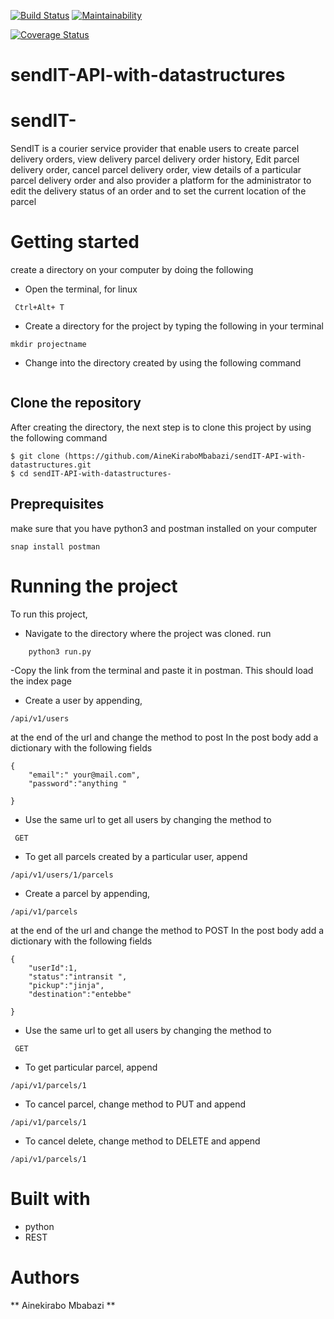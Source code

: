 [![Build Status](https://travis-ci.com/AineKiraboMbabazi/sendIT-API-with-datastructures.svg?branch=develop)](https://travis-ci.com/AineKiraboMbabazi/sendIT-API-with-datastructures)
[![Maintainability](https://api.codeclimate.com/v1/badges/2e87bcc8b79832fddceb/maintainability)](https://codeclimate.com/github/AineKiraboMbabazi/sendIT-API-with-datastructures/maintainability)

[![Coverage Status](https://coveralls.io/repos/github/AineKiraboMbabazi/sendIT-API-with-datastructures/badge.svg?branch=develop)](https://coveralls.io/github/AineKiraboMbabazi/sendIT-API-with-datastructures?branch=develop)


# sendIT-API-with-datastructures
# sendIT-
SendIT is a courier service provider that enable users to create parcel delivery orders, view delivery parcel delivery order history, Edit parcel delivery order, cancel parcel delivery order, view details of a particular parcel delivery order and also provider a platform for the administrator to edit the delivery status of an order and to set the current location of the parcel

# Getting started #
create a directory on your computer by doing the following 
- Open the terminal, for linux
```
 Ctrl+Alt+ T
 ```
 - Create a directory for the project by typing the following in your terminal
 ```
 mkdir projectname
 ```
 - Change into the directory created by using the following command
 ```cd projectname
 ```
## Clone the repository
After creating the directory, the next step is to clone this project by using the following command
```
$ git clone (https://github.com/AineKiraboMbabazi/sendIT-API-with-datastructures.git
$ cd sendIT-API-with-datastructures-
```

## Preprequisites ##
make sure that you have python3 and postman installed on your computer
```
snap install postman
```

# Running the project #
To run this project, 
- Navigate to the directory where the project was cloned.
run 
```
    python3 run.py
```
-Copy the link from the terminal and paste it in postman. This should load the index page
- Create a user by appending, 

```
/api/v1/users
```
at the end of the url and change the method to post
In the post body add a dictionary with the following fields
```
{
	"email":" your@mail.com",
	"password":"anything "
	
}
```
- Use the same url to get all users by changing the method to
```
 GET
```
- To get all parcels created by a particular user, append
```
/api/v1/users/1/parcels
```
- Create a parcel by appending, 

```
/api/v1/parcels
```
at the end of the url and change the method to POST
In the post body add a dictionary with the following fields
```
{
    "userId":1,
	"status":"intransit ",
	"pickup":"jinja",
	"destination":"entebbe"
    
}
```
- Use the same url to get all users by changing the method to
```
 GET
```
- To get particular parcel, append
```
/api/v1/parcels/1
```
- To cancel parcel,  change method to PUT and append
```
/api/v1/parcels/1
```
- To cancel delete,  change method to DELETE and append
```
/api/v1/parcels/1
```
# Built with #
* python
* REST

# Authors #
** Ainekirabo Mbabazi **


